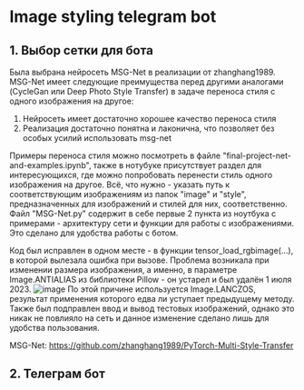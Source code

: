 # Image styling telegram bot

## 1. Выбор сетки для бота
Была выбрана нейросеть MSG-Net в реализации от zhanghang1989.
MSG-Net имеет следующие преимущества перед другими аналогами (CycleGan или Deep Photo Style Transfer) в задаче переноса стиля с одного изображения на другое:
  1. Нейросеть имеет достаточно хорошее качество переноса стиля
  2. Реализация достаточно понятна и лаконична, что позволяет без особых усилий использовать msg-net

Примеры переноса стиля можно посмотреть в файле "final-project-net-and-examples.ipynb", также в нотубуке присутствует раздел для интересующихся, где можно попробовать перенести стиль одного изображения на другое. Всё, что нужно - указать путь к соответствующим изображениям из папок "image" и "style", предназначенных для изображений и стилей для них, соответственно.
Файл "MSG-Net.py" содержит в себе первые 2 пункта из ноутбука с примерами - архитектуру сети и функции для работы с изображениями. Это сделано для удобства работы c ботом.

Код был исправлен в одном месте - в функции tensor_load_rgbimage(...), в которой вылезала ошибка при вызове. Проблема возникала при изменении размера изображения, а именно, в параметре Image.ANTIALIAS из библиотеки Pillow - он устарел и был удалён 1 июля 2023. 
![image](https://github.com/tipofyzik/ImageStyling_tgbot/assets/84290230/11452491-057f-4251-97f6-c6f3804ccda6)
По этой причине используется Image.LANCZOS, результат применения которого едва ли уступает предыдущему методу.
Также был подправлен ввод и вывод тестовых изображений, однако это никак не повлияло на сеть и данное изменение сделано лишь для удобства пользования.

MSG-Net:  https://github.com/zhanghang1989/PyTorch-Multi-Style-Transfer


## 2. Телеграм бот
